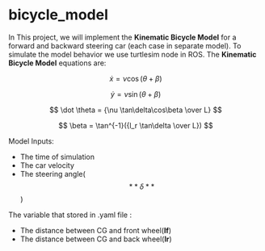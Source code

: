 # bicycle_model
In This project, we will implement the **Kinematic Bicycle Model** for a forward and backward steering car (each case in separate model). To simulate the model behavior we use turtlesim node in ROS.
The **Kinematic Bicycle Model** equations are:

$$ \dot x = \nu \cos(\theta + \beta) $$

$$ \dot y = \nu \sin(\theta + \beta) $$

$$ \dot \theta = {\nu \tan\delta\cos\beta \over L} $$

$$ \beta = \tan^{-1}({l_r \tan\delta \over L}) $$

Model Inputs:
  - The time of simulation
  - The car velocity
  - The steering angle($$**\delta**$$)

The variable that stored in .yaml file :
  - The distance between CG and front wheel(**lf**)
  - The distance between CG and back wheel(**lr**)

